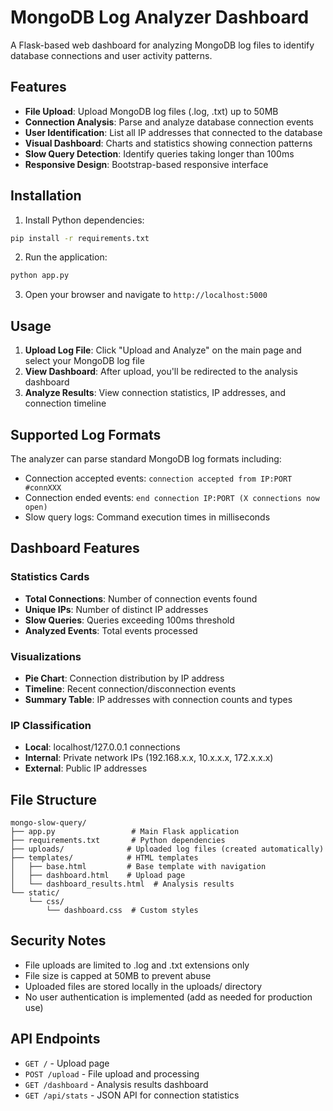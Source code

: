 # MongoDB Log Analyzer Dashboard

A Flask-based web dashboard for analyzing MongoDB log files to identify database connections and user activity patterns.

## Features

- **File Upload**: Upload MongoDB log files (.log, .txt) up to 50MB
- **Connection Analysis**: Parse and analyze database connection events
- **User Identification**: List all IP addresses that connected to the database
- **Visual Dashboard**: Charts and statistics showing connection patterns
- **Slow Query Detection**: Identify queries taking longer than 100ms
- **Responsive Design**: Bootstrap-based responsive interface

## Installation

1. Install Python dependencies:
```bash
pip install -r requirements.txt
```

2. Run the application:
```bash
python app.py
```

3. Open your browser and navigate to `http://localhost:5000`

## Usage

1. **Upload Log File**: Click "Upload and Analyze" on the main page and select your MongoDB log file
2. **View Dashboard**: After upload, you'll be redirected to the analysis dashboard
3. **Analyze Results**: View connection statistics, IP addresses, and connection timeline

## Supported Log Formats

The analyzer can parse standard MongoDB log formats including:

- Connection accepted events: `connection accepted from IP:PORT #connXXX`
- Connection ended events: `end connection IP:PORT (X connections now open)`  
- Slow query logs: Command execution times in milliseconds

## Dashboard Features

### Statistics Cards
- **Total Connections**: Number of connection events found
- **Unique IPs**: Number of distinct IP addresses
- **Slow Queries**: Queries exceeding 100ms threshold
- **Analyzed Events**: Total events processed

### Visualizations
- **Pie Chart**: Connection distribution by IP address
- **Timeline**: Recent connection/disconnection events
- **Summary Table**: IP addresses with connection counts and types

### IP Classification
- **Local**: localhost/127.0.0.1 connections
- **Internal**: Private network IPs (192.168.x.x, 10.x.x.x, 172.x.x.x)
- **External**: Public IP addresses

## File Structure

```
mongo-slow-query/
├── app.py                 # Main Flask application
├── requirements.txt       # Python dependencies
├── uploads/              # Uploaded log files (created automatically)
├── templates/            # HTML templates
│   ├── base.html         # Base template with navigation
│   ├── dashboard.html    # Upload page
│   └── dashboard_results.html  # Analysis results
└── static/
    └── css/
        └── dashboard.css  # Custom styles
```

## Security Notes

- File uploads are limited to .log and .txt extensions only
- File size is capped at 50MB to prevent abuse
- Uploaded files are stored locally in the uploads/ directory
- No user authentication is implemented (add as needed for production use)

## API Endpoints

- `GET /` - Upload page
- `POST /upload` - File upload and processing
- `GET /dashboard` - Analysis results dashboard
- `GET /api/stats` - JSON API for connection statistics
